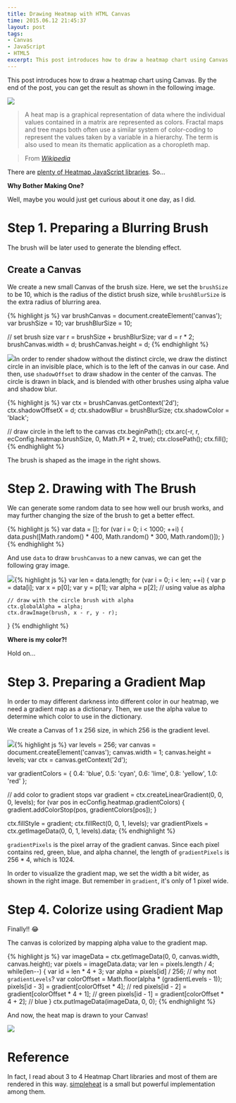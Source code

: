 ```yaml
---
title: Drawing Heatmap with HTML Canvas
time: 2015.06.12 21:45:37
layout: post
tags:
- Canvas
- JavaScript
- HTML5
excerpt: This post introduces how to draw a heatmap chart using Canvas. By the end of the post, you can get the result as shown in the following image.
---
```


This post introduces how to draw a heatmap chart using Canvas. By the end of the post, you can get the result as shown in the following image.

<img class="single-img" src="{{ site.url }}/img/loading.gif" data-src="{{ site.url }}/img/post/2015-06-12-drawing-heatmap-with-html-canvas-1.png" />

> A heat map is a graphical representation of data where the individual values contained in a matrix are represented as colors. Fractal maps and tree maps both often use a similar system of color-coding to represent the values taken by a variable in a hierarchy. The term is also used to mean its thematic application as a choropleth map.

> From *<a href="http://en.wikipedia.org/wiki/Heatmap" target="_blank">Wikipedia</a>*

There are <a href="https://github.com/search?l=JavaScript&q=heatmap&type=Repositories" target="_blank">plenty of Heatmap JavaScript libraries</a>. So...

**Why Bother Making One?**

Well, maybe you would just get curious about it one day, as I did.

# Step 1. Preparing a Blurring Brush

The brush will be later used to generate the blending effect.

## Create a Canvas

We create a new small Canvas of the brush size. Here, we set the `brushSize` to be 10, which is the radius of the distict brush size, while `brushBlurSize` is the extra radius of blurring area.

{% highlight js %}
var brushCanvas = document.createElement('canvas');
var brushSize = 10;
var brushBlurSize = 10;

// set brush size
var r = brushSize + brushBlurSize;
var d = r * 2;
brushCanvas.width = d;
brushCanvas.height = d;
{% endhighlight %}

<img class="post-img" src="{{ site.url }}/img/loading.gif" data-src="{{ site.url }}/img/post/2015-06-12-drawing-heatmap-with-html-canvas-2.png" />In order to render shadow without the distinct circle, we draw the distinct circle in an invisible place, which is to the left of the canvas in our case. And then, use `shadowOffset` to draw shadow in the center of the canvas. The circle is drawn in black, and is blended with other brushes using alpha value and shadow blur.

{% highlight js %}
var ctx = brushCanvas.getContext('2d');
ctx.shadowOffsetX = d;
ctx.shadowBlur = brushBlurSize;
ctx.shadowColor = 'black';

// draw circle in the left to the canvas
ctx.beginPath();
ctx.arc(-r, r, ecConfig.heatmap.brushSize, 0, Math.PI * 2, true);
ctx.closePath();
ctx.fill();
{% endhighlight %}

The brush is shaped as the image in the right shows.

# Step 2. Drawing with The Brush

We can generate some random data to see how well our brush works, and may further changing the size of the brush to get a better effect.

{% highlight js %}
var data = [];
for (var i = 0; i < 1000; ++i) {
    data.push([Math.random() * 400, Math.random() * 300, Math.random()]);
}
{% endhighlight %}

And use `data` to draw `brushCanvas` to a new canvas, we can get the following gray image.

<img class="post-img" src="{{ site.url }}/img/loading.gif" data-src="{{ site.url }}/img/post/2015-06-12-drawing-heatmap-with-html-canvas-4.png" />{% highlight js %}
var len = data.length;
for (var i = 0; i < len; ++i) {
    var p = data[i];
    var x = p[0];
    var y = p[1];
    var alpha = p[2]; // using value as alpha

    // draw with the circle brush with alpha
    ctx.globalAlpha = alpha;
    ctx.drawImage(brush, x - r, y - r);
}
{% endhighlight %}

**Where is my color?!**

Hold on...

# Step 3. Preparing a Gradient Map

In order to may different darkness into different color in our heatmap, we need a gradient map as a dictionary. Then, we use the alpha value to determine which color to use in the dictionary.

We create a Canvas of 1 x 256 size, in which 256 is the gradient level.

<img class="post-img" src="{{ site.url }}/img/loading.gif" data-src="{{ site.url }}/img/post/2015-06-12-drawing-heatmap-with-html-canvas-3.png" />{% highlight js %}
var levels = 256;
var canvas = document.createElement('canvas');
canvas.width = 1;
canvas.height = levels;
var ctx = canvas.getContext('2d');

var gradientColors = {
    0.4: 'blue',
    0.5: 'cyan',
    0.6: 'lime',
    0.8: 'yellow',
    1.0: 'red'
};

// add color to gradient stops
var gradient = ctx.createLinearGradient(0, 0, 0, levels);
for (var pos in ecConfig.heatmap.gradientColors) {
    gradient.addColorStop(pos, gradientColors[pos]);
}

ctx.fillStyle = gradient;
ctx.fillRect(0, 0, 1, levels);
var gradientPixels = ctx.getImageData(0, 0, 1, levels).data;
{% endhighlight %}

`gradientPixels` is the pixel array of the gradient canvas. Since each pixel contains red, green, blue, and alpha channel, the length of `gradientPixels` is 256 * 4, which is 1024.

In order to visualize the gradient map, we set the width a bit wider, as shown in the right image. But remember in `gradient`, it's only of 1 pixel wide.

# Step 4. Colorize using Gradient Map

Finally!! :joy:

The canvas is colorized by mapping alpha value to the gradient map.

{% highlight js %}
var imageData = ctx.getImageData(0, 0, canvas.width, canvas.height);
var pixels = imageData.data;
var len = pixels.length / 4;
while(len--) {
    var id = len * 4 + 3;
    var alpha = pixels[id] / 256; // why not `gradientLevels`?
    var colorOffset = Math.floor(alpha * (gradientLevels - 1));
    pixels[id - 3] = gradient[colorOffset * 4];     // red
    pixels[id - 2] = gradient[colorOffset * 4 + 1]; // green
    pixels[id - 1] = gradient[colorOffset * 4 + 2]; // blue
}
ctx.putImageData(imageData, 0, 0);
{% endhighlight %}

And now, the heat map is drawn to your Canvas!

<img class="single-img" src="{{ site.url }}/img/loading.gif" data-src="{{ site.url }}/img/post/2015-06-12-drawing-heatmap-with-html-canvas-1.png" />

# Reference

In fact, I read about 3 to 4 Heatmap Chart libraries and most of them are rendered in this way. <a href="https://github.com/mourner/simpleheat/blob/86af1384db714ab32626ed25aeb396fd0869d56d/simpleheat.js" target="_blank">simpleheat</a> is a small but powerful implementation among them.
